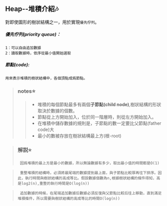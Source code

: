## Heap--堆積介紹:notes:
對即使圖形的樹狀結構之一，用於實現`優先佇列`。
##### 優先佇列(priority queue)：
    1：可以自由追加數據
    2：讀取數據時，依序從最小值開始選取
##### 節點(code):
    用來表示堆積的樹狀結構中，各個頂點成爲節點。
> ### notes:star:
>>* 堆積的每個節點最多有兩個**子節點(child node)**,樹狀結構的形狀取決於數據的個數。
>>* 節點從上方開始加入，位於同一階層時，則從左方開始加入。
>>* 在堆積中儲存數據的規則是，子節點的數一定要比父節點(father code)大
>>* 最小的數被存放在樹狀結構最上方(根-root)

> ### 解説:star:
>      因爲堆積的最上方是最小的數據，所以無論數據有多少，取出最小值的時間都是O(1)

>      重整堆積的結構時，必須將最尾端的數據提到最上面，與子節點比較厚再往下排序。因此，執行時間與樹狀結構的高成等比。假設數據個數為n,根據樹狀結構的條件得知，高是log2(n),重整的執行時間是O(log(n)) 

>      追加數據的時候，在尾端追加數據后數據必須反復與父節點比較后往上移動，直到滿足堆積條件，所以需要與樹狀結構的高成等比的時間O(log(n))
